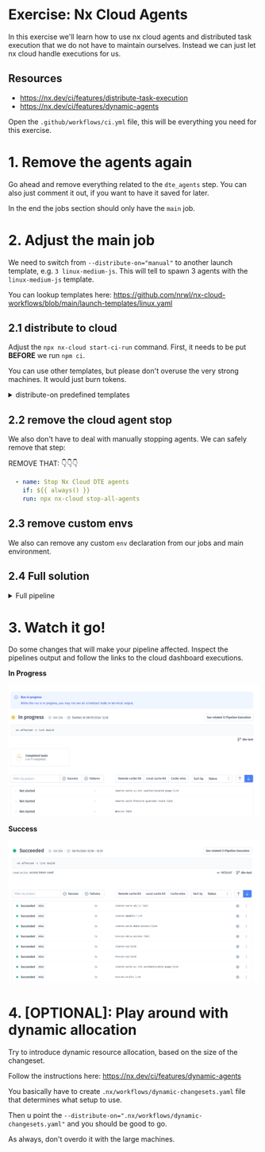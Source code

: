 # Exercise: Nx Cloud Agents

In this exercise we'll learn how to use nx cloud agents and distributed task execution that we do not
have to maintain ourselves. Instead we can just let nx cloud handle executions for us.

## Resources

* https://nx.dev/ci/features/distribute-task-execution
* https://nx.dev/ci/features/dynamic-agents

Open the `.github/workflows/ci.yml` file, this will be everything you need
for this exercise.

# 1. Remove the agents again

Go ahead and remove everything related to the `dte_agents` step. You can also just
comment it out, if you want to have it saved for later.

In the end the jobs section should only have the `main` job.

# 2. Adjust the main job

We need to switch from `--distribute-on="manual"` to another launch template, e.g. `3 linux-medium-js`.
This will tell to spawn 3 agents with the `linux-medium-js` template.

You can lookup templates here: https://github.com/nrwl/nx-cloud-workflows/blob/main/launch-templates/linux.yaml

## 2.1 distribute to cloud

Adjust the `npx nx-cloud start-ci-run` command. 
First, it needs to be put **BEFORE** we run `npm ci`.

You can use other templates, but please don't overuse the very strong machines. It would just burn
tokens.

<details>
  <summary>distribute-on predefined templates</summary>

```yaml

- name: Initialize the Nx Cloud distributed CI run
  run: npx nx-cloud start-ci-run --distribute-on="3 linux-medium-js" # 👈️👈️👈️ 

```

</details>


## 2.2 remove the cloud agent stop

We also don't have to deal with manually stopping agents. We can safely remove that step:

REMOVE THAT:
👇️👇️👇️
```yaml
  - name: Stop Nx Cloud DTE agents
    if: ${{ always() }}
    run: npx nx-cloud stop-all-agents
```

## 2.3 remove custom envs

We also can remove any custom `env` declaration from our jobs and main environment.

## 2.4 Full solution

<details>
  <summary>Full pipeline</summary>

```yaml

name: CI

on:
  push:
    branches:
      - YOUR_BRANCH # 👈️👈️👈️👈️👈️ IMPORTANT


concurrency:
  # Group concurrency on workflow, then:
  # - Is merge run? Group on branch name (`refs/heads/main`)
  # - Is pull request? Group on pull request branch name, for example `feat/add-awesome-feature`
  group: >-
    ${{ github.workflow }}-${{
      github.event_name == 'push'
        && github.ref
        || github.head_ref
    }}
  # Run merge workflows in sequence to prevent parallel deployments and releases
  # Cancel stale pull request runs in progress for the same branch
  cancel-in-progress: ${{ github.event_name != 'push' }}

jobs:
  main:
    name: DTE Coordinator
    runs-on: ubuntu-latest

    steps:
      - uses: actions/checkout@v4
        with:
          fetch-depth: 0

      - name: Initialize the Nx Cloud distributed CI run
        run: npx nx-cloud start-ci-run --distribute-on="3 linux-medium-js"
        
      - uses: actions/setup-node@v3
        with:
          node-version: 20
          cache: 'npm'
      - run: npm ci

      - name: Run commands in parallel
        run: npx nx affected -t lint build --base=HEAD^

      - name: Stop Nx Cloud DTE agents
        if: ${{ always() }}
        run: npx nx-cloud stop-all-agents


```

</details>

# 3. Watch it go!

Do some changes that will make your pipeline affected. Inspect the pipelines output
and follow the links to the cloud dashboard executions.

**In Progress**

![cloud-in-progress.png](./images/cloud-in-progress.png)

**Success**

![cloud-in-success.png](./images/cloud-in-success.png)


# 4. [OPTIONAL]: Play around with dynamic allocation

Try to introduce dynamic resource allocation, based on the size of the changeset.

Follow the instructions here: https://nx.dev/ci/features/dynamic-agents

You basically have to create `.nx/workflows/dynamic-changesets.yaml` file that determines what
setup to use.

Then u point the `--distribute-on=".nx/workflows/dynamic-changesets.yaml"` and you should be good to go.

As always, don't overdo it with the large machines.
